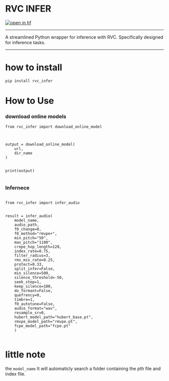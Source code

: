 
# **RVC INFER**


[![open in hf](https://img.shields.io/badge/%F0%9F%A4%97%20Hugging%20Face-Space-s?labelColor=YELLOW&color=FFEA00)](https://huggingface.co/spaces/Blane187/rvc_infer)



---

A streamlined Python wrapper for inference with RVC. Specifically designed for inference tasks.

---


# how to install


```
pip install rvc_infer

```



# How to Use

### download online models

```
from rvc_infer import download_online_model



output = download_online_model(
    url,
    dir_name
)


print(output)


```


### Infernece

```

from rvc_infer import infer_audio


result = infer_audio(
    model_name,
    audio_path,
    f0_change=0,
    f0_method="rmvpe+",
    min_pitch="50",
    max_pitch="1100",
    crepe_hop_length=128,
    index_rate=0.75,
    filter_radius=3,
    rms_mix_rate=0.25,
    protect=0.33,
    split_infer=False,
    min_silence=500,
    silence_threshold=-50,
    seek_step=1,
    keep_silence=100,
    do_formant=False,
    quefrency=0,
    timbre=1,
    f0_autotune=False,
    audio_format="wav",
    resample_sr=0,
    hubert_model_path="hubert_base.pt",
    rmvpe_model_path="rmvpe.pt",
    fcpe_model_path="fcpe.pt"
    )


```

# little note

the `model_name` It will automaticly search a folder containing the pth file and index file.
